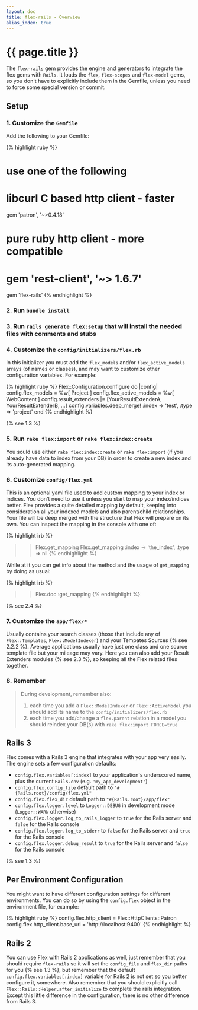 ```yaml
---
layout: doc
title: flex-rails - Overview
alias_index: true
---
```


# {{ page.title }}

The `flex-rails` gem provides the engine and generators to integrate the flex gems with `Rails`. It loads the `flex`, `flex-scopes` and `flex-model` gems, so you don't have to explicitly include them in the Gemfile, unless you need to force some special version or commit.

## Setup

### 1. Customize the `Gemfile`

Add the following to your Gemfile:

{% highlight ruby %}
# use one of the following
# libcurl C based http client - faster
gem 'patron', '~>0.4.18'
# pure ruby http client - more compatible
# gem 'rest-client', '~> 1.6.7'
gem 'flex-rails'
{% endhighlight %}

### 2. Run `bundle install`

### 3. Run `rails generate flex:setup` that will install the needed files with comments and stubs

### 4. Customize the `config/initializers/flex.rb`

In this initializer you must add the `flex_models` and/or `flex_active_models` arrays (of names or classes), and may want to customize other configuration variables. For example:

{% highlight ruby %}
Flex::Configuration.configure do |config|
  config.flex_models = %w[ Project ]
  config.flex_active_models = %w[ WebContent ]
  config.result_extenders |= [YourResultExtenderA, YourResultExtenderB, ...]
  config.variables.deep_merge! :index => 'test',
                               :type  => 'project'
end
{% endhighlight %}

{% see 1.3 %}

### 5. Run `rake flex:import` or `rake flex:index:create`

You sould use either `rake flex:index:create` or `rake flex:import` (if you already have data to index from your DB) in order to create a new index and its auto-generated mapping.

### 6. Customize `config/flex.yml`

This is an optional yaml file used to add custom mapping to your index or indices. You don't need to use it unless you start to map your index/indices better. Flex provides a quite detailed mapping by default, keeping into consideration all your indexed models and also parent/child relationships. Your file will be deep merged with the structure that Flex will prepare on its own. You can inspect the mapping in the console with one of:

{% highlight irb %}
>> Flex.get_mapping
>> Flex.get_mapping :index => 'the_index', :type => nil
{% endhighlight %}


While at it you can get info about the method and the usage of `get_mapping` by doing as usual:

{% highlight irb %}
>> Flex.doc :get_mapping
{% endhighlight %}

{% see 2.4 %}

### 7. Customize the `app/flex/*`

Usually contains your search classes (those that include any of `Flex::Templates`, `Flex::ModelIndexer`) and your Tempates Sources {% see 2.2.2 %}. Average applications usually have just one class and one source template file but your mileage may vary. Here you can also add your Result Extenders modules {% see 2.3 %}, so keeping all the Flex related files together.

### 8. Remember

> During development, remember also:
>
> 1. each time you add a `Flex::ModelIndexer` or `Flex::ActiveModel` you should add its name to the `config/initializers/flex.rb`
> 2. each time you add/change a `flex.parent` relation in a model you should reindex your DB(s) with `rake flex:import FORCE=true`

## Rails 3

Flex comes with a Rails 3 engine that integrates with your app very easily. The engine sets a few configuration defaults:

 * `config.flex.variables[:index]` to your application's underscored name, plus the current `Rails.env` (e.g. `'my_app_development'`)
 * `config.flex.config_file` default path to `"#{Rails.root}/config/flex.yml"`
 * `config.flex.flex_dir` default path to `"#{Rails.root}/app/flex"`
 * `config.flex.logger.level` to `Logger::DEBUG` in development mode (`Logger::WARN` otherwise)
 * `config.flex.logger.log_to_rails_logger` to `true` for the Rails server and `false` for the Rails console
 * `config.flex.logger.log_to_stderr` to `false` for the Rails server and `true` for the Rails console
 * `config.flex.logger.debug_result` to `true` for the Rails server and `false` for the Rails console

{% see 1.3 %}

## Per Environment Configuration

You might want to have different configuration settings for different environments. You can do so by using the `config.flex` object in the environment file, for example:

{% highlight ruby %}
config.flex.http_client          = Flex::HttpClients::Patron
config.flex.http_client.base_uri = 'http://localhost:9400'
{% endhighlight %}

## Rails 2

You can use Flex with Rails 2 applications as well, just remember that you should require `flex-rails` so it will set the `config_file` and `flex_dir` paths for you {% see 1.3 %}, but remember that the default `config.flex.variables[:index]` variable for Rails 2 is not set so you better configure it, somewhere. Also remember that you should explicitly call `Flex::Rails::Helper.after_initialize` to complete the rails integration. Except this little difference in the configuration, there is no other difference from Rails 3.

